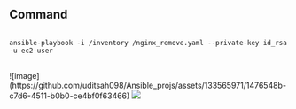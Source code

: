 <h2> Command </h2>
<pre>
<code>
ansible-playbook -i /inventory /nginx_remove.yaml --private-key id_rsa -u ec2-user
</code>
</pre>
![image](https://github.com/uditsah098/Ansible_projs/assets/133565971/1476548b-c7d6-4511-b0b0-ce4bf0f63466)
<img src="https://github.com/uditsah098/Ansible_projs/assets/133565971/1476548b-c7d6-4511-b0b0-ce4bf0f63466">
